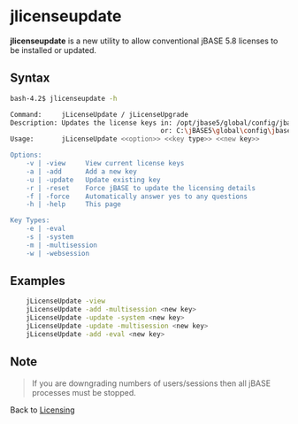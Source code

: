# jlicenseupdate

<PageHeader />

**jlicenseupdate** is a new utility to allow conventional jBASE 5.8 licenses to be installed or updated.

## Syntax

```bash
bash-4.2$ jlicenseupdate -h

Command:     jLicenseUpdate / jLicenseUpgrade
Description: Updates the license keys in: /opt/jbase5/global/config/jbase_config.json
                                      or: C:\jBASE5\global\config\jbase_config.json
Usage:       jLicenseUpdate <<option>> <<key type>> <<new key>>

Options:
    -v | -view     View current license keys
    -a | -add      Add a new key
    -u | -update   Update existing key
    -r | -reset    Force jBASE to update the licensing details
    -f | -force    Automatically answer yes to any questions
    -h | -help     This page

Key Types:
    -e | -eval
    -s | -system
    -m | -multisession
    -w | -websession
```

## Examples

```bash
    jLicenseUpdate -view
    jLicenseUpdate -add -multisession <new key>
    jLicenseUpdate -update -system <new key>
    jLicenseUpdate -update -multisession <new key>
    jLicenseUpdate -add -eval <new key>
```

## Note

>If you are downgrading numbers of users/sessions then all jBASE processes must be stopped.

Back to [Licensing](./../README.md)

<PageFooter />
